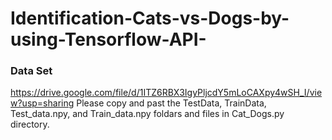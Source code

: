 # Identification-Cats-vs-Dogs-by-using-Tensorflow-API-
### Data Set
https://drive.google.com/file/d/1ITZ6RBX3IgyPljcdY5mLoCAXpy4wSH_I/view?usp=sharing
Please copy and past the TestData, TrainData, Test_data.npy, and Train_data.npy foldars and files in Cat_Dogs.py directory.  
